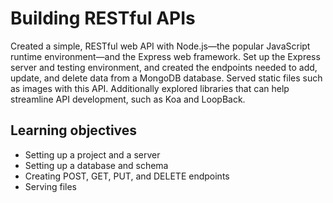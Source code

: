 # Building RESTful APIs

Created a simple, RESTful web API with Node.js—the popular JavaScript runtime environment—and the Express web framework. Set up the Express server and testing environment, and created the endpoints needed to add, update, and delete data from a MongoDB database. Served static files such as images with this API. Additionally explored libraries that can help streamline API development, such as Koa and LoopBack.

## Learning objectives
* Setting up a project and a server
* Setting up a database and schema
* Creating POST, GET, PUT, and DELETE endpoints
* Serving files
